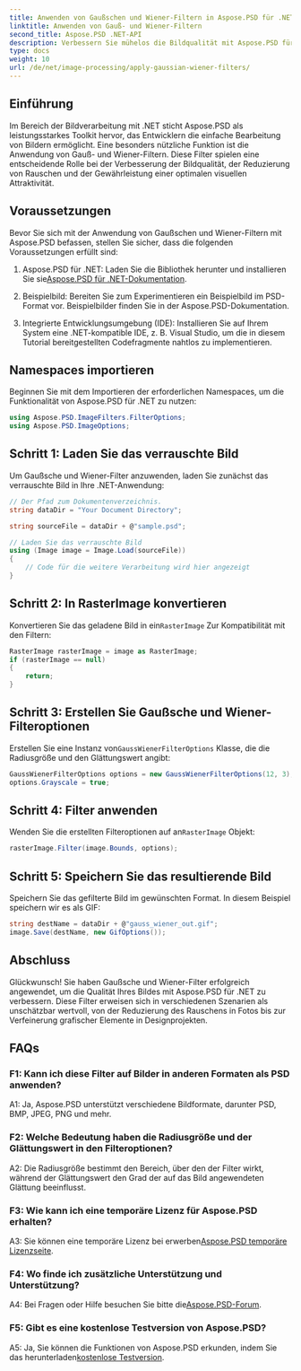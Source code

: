 ```yaml
---
title: Anwenden von Gaußschen und Wiener-Filtern in Aspose.PSD für .NET
linktitle: Anwenden von Gauß- und Wiener-Filtern
second_title: Aspose.PSD .NET-API
description: Verbessern Sie mühelos die Bildqualität mit Aspose.PSD für .NET. Wenden Sie Gauß- und Wiener-Filter an, um Rauschen zu reduzieren und eine optimale visuelle Attraktivität zu erzielen.
type: docs
weight: 10
url: /de/net/image-processing/apply-gaussian-wiener-filters/
---
```

## Einführung

Im Bereich der Bildverarbeitung mit .NET sticht Aspose.PSD als leistungsstarkes Toolkit hervor, das Entwicklern die einfache Bearbeitung von Bildern ermöglicht. Eine besonders nützliche Funktion ist die Anwendung von Gauß- und Wiener-Filtern. Diese Filter spielen eine entscheidende Rolle bei der Verbesserung der Bildqualität, der Reduzierung von Rauschen und der Gewährleistung einer optimalen visuellen Attraktivität.

## Voraussetzungen

Bevor Sie sich mit der Anwendung von Gaußschen und Wiener-Filtern mit Aspose.PSD befassen, stellen Sie sicher, dass die folgenden Voraussetzungen erfüllt sind:

1.  Aspose.PSD für .NET: Laden Sie die Bibliothek herunter und installieren Sie sie[Aspose.PSD für .NET-Dokumentation](https://reference.aspose.com/psd/net/).

2. Beispielbild: Bereiten Sie zum Experimentieren ein Beispielbild im PSD-Format vor. Beispielbilder finden Sie in der Aspose.PSD-Dokumentation.

3. Integrierte Entwicklungsumgebung (IDE): Installieren Sie auf Ihrem System eine .NET-kompatible IDE, z. B. Visual Studio, um die in diesem Tutorial bereitgestellten Codefragmente nahtlos zu implementieren.

## Namespaces importieren

Beginnen Sie mit dem Importieren der erforderlichen Namespaces, um die Funktionalität von Aspose.PSD für .NET zu nutzen:

```csharp
using Aspose.PSD.ImageFilters.FilterOptions;
using Aspose.PSD.ImageOptions;
```

## Schritt 1: Laden Sie das verrauschte Bild

Um Gaußsche und Wiener-Filter anzuwenden, laden Sie zunächst das verrauschte Bild in Ihre .NET-Anwendung:

```csharp
// Der Pfad zum Dokumentenverzeichnis.
string dataDir = "Your Document Directory";

string sourceFile = dataDir + @"sample.psd";

// Laden Sie das verrauschte Bild
using (Image image = Image.Load(sourceFile))
{
    // Code für die weitere Verarbeitung wird hier angezeigt
}
```

## Schritt 2: In RasterImage konvertieren

 Konvertieren Sie das geladene Bild in ein`RasterImage` Zur Kompatibilität mit den Filtern:

```csharp
RasterImage rasterImage = image as RasterImage;
if (rasterImage == null)
{
    return;
}
```

## Schritt 3: Erstellen Sie Gaußsche und Wiener-Filteroptionen

 Erstellen Sie eine Instanz von`GaussWienerFilterOptions` Klasse, die die Radiusgröße und den Glättungswert angibt:

```csharp
GaussWienerFilterOptions options = new GaussWienerFilterOptions(12, 3);
options.Grayscale = true;
```

## Schritt 4: Filter anwenden

 Wenden Sie die erstellten Filteroptionen auf an`RasterImage` Objekt:

```csharp
rasterImage.Filter(image.Bounds, options);
```

## Schritt 5: Speichern Sie das resultierende Bild

Speichern Sie das gefilterte Bild im gewünschten Format. In diesem Beispiel speichern wir es als GIF:

```csharp
string destName = dataDir + @"gauss_wiener_out.gif";
image.Save(destName, new GifOptions());
```

## Abschluss

Glückwunsch! Sie haben Gaußsche und Wiener-Filter erfolgreich angewendet, um die Qualität Ihres Bildes mit Aspose.PSD für .NET zu verbessern. Diese Filter erweisen sich in verschiedenen Szenarien als unschätzbar wertvoll, von der Reduzierung des Rauschens in Fotos bis zur Verfeinerung grafischer Elemente in Designprojekten.

## FAQs

### F1: Kann ich diese Filter auf Bilder in anderen Formaten als PSD anwenden?

A1: Ja, Aspose.PSD unterstützt verschiedene Bildformate, darunter PSD, BMP, JPEG, PNG und mehr.

### F2: Welche Bedeutung haben die Radiusgröße und der Glättungswert in den Filteroptionen?

A2: Die Radiusgröße bestimmt den Bereich, über den der Filter wirkt, während der Glättungswert den Grad der auf das Bild angewendeten Glättung beeinflusst.

### F3: Wie kann ich eine temporäre Lizenz für Aspose.PSD erhalten?

 A3: Sie können eine temporäre Lizenz bei erwerben[Aspose.PSD temporäre Lizenzseite](https://purchase.aspose.com/temporary-license/).

### F4: Wo finde ich zusätzliche Unterstützung und Unterstützung?

 A4: Bei Fragen oder Hilfe besuchen Sie bitte die[Aspose.PSD-Forum](https://forum.aspose.com/c/psd/34).

### F5: Gibt es eine kostenlose Testversion von Aspose.PSD?

 A5: Ja, Sie können die Funktionen von Aspose.PSD erkunden, indem Sie das herunterladen[kostenlose Testversion](https://releases.aspose.com/).
